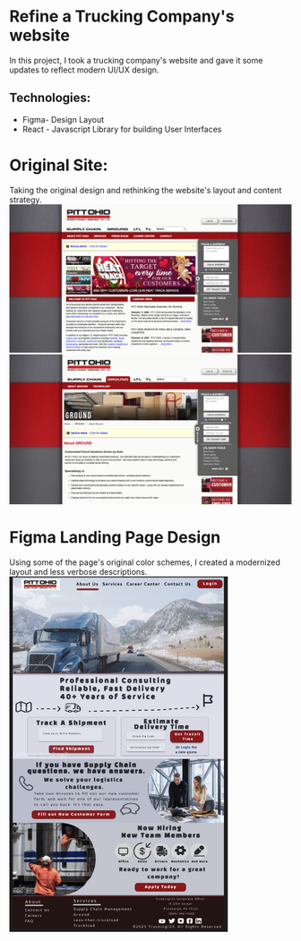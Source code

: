 # Refine a Trucking Company's website
In this project, I took a trucking company's website and gave it some updates to reflect modern UI/UX design. 

## Technologies:

* Figma- Design Layout
* React - Javascript Library for building User Interfaces


# Original Site:
Taking the original design and rethinking the website's layout and content strategy. 
![Landing Page](./src/images/Landing.png)
![Ground Shippinf Page](./src/images/GroundShipping.png)

# Figma Landing Page Design
Using some of the page's original color schemes, I created a modernized layout and less verbose descriptions. 
![Figma Design Landing Page](./src/images/Figma-Landing.png)
